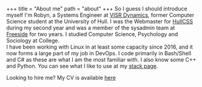 +++
title = "About me"
path = "about"
+++
So I guess I should introduce myself I'm Robyn, a Systems Engineer at [VISR Dynamics](https://visr-vr.com), former Computer Science student at the University of Hull. I was the Webmaster for [HullCSS](https://hullcss.org) during my second year and was a member of the sysadmin team at [Freeside](https://freeside.co.uk) for two years.
I studied Computer Science, Psychology and Sociology at College.  
I have been working with Linux in at least some capacity since 2016, and it now forms a large part of my job in DevOps. I code primarily in Bash/Shell and C# as these are what I am the most familiar with. I also know some C++ and Python. You can see what I like to use at my [stack page](https://crimsontome.com/stack/).

Looking to hire me? My CV is available [here](/img/robynclark-cv.pdf)
